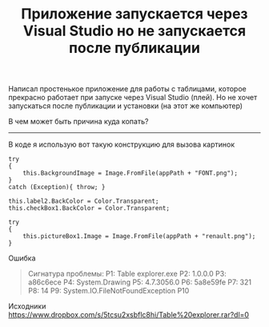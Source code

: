 ﻿---
title: "Приложение запускается через Visual Studio но не запускается после публикации"
se.owner.user_id: 208327
se.owner.display_name: "Julian Del Campo"
se.owner.link: "https://ru.stackoverflow.com/users/208327/julian-del-campo"
se.link: "https://ru.stackoverflow.com/questions/976468/%d0%9f%d1%80%d0%b8%d0%bb%d0%be%d0%b6%d0%b5%d0%bd%d0%b8%d0%b5-%d0%b7%d0%b0%d0%bf%d1%83%d1%81%d0%ba%d0%b0%d0%b5%d1%82%d1%81%d1%8f-%d1%87%d0%b5%d1%80%d0%b5%d0%b7-visual-studio-%d0%bd%d0%be-%d0%bd%d0%b5-%d0%b7%d0%b0%d0%bf%d1%83%d1%81%d0%ba%d0%b0%d0%b5%d1%82%d1%81%d1%8f-%d0%bf%d0%be%d1%81%d0%bb%d0%b5-%d0%bf%d1%83%d0%b1%d0%bb%d0%b8%d0%ba%d0%b0%d1%86%d0%b8%d0%b8"
se.question_id: 976468
se.post_type: question
se.score: 0
---
<p>Написал простенькое приложение для работы с таблицами, которое прекрасно работает при запуске через Visual Studio (плей). Но не хочет запускаться после публикации и установки (на этот же компьютер) </p>

<p>В чем может быть причина куда копать? </p>

<hr>

<p>В коде я использую вот такую конструкцию для вызова картинок</p>

<pre><code>try
{
    this.BackgroundImage = Image.FromFile(appPath + "FONT.png");
}
catch (Exception){ throw; }

this.label2.BackColor = Color.Transparent;
this.checkBox1.BackColor = Color.Transparent;

try
{
    this.pictureBox1.Image = Image.FromFile(appPath + "renault.png");
}
</code></pre>

<p>Ошибка</p>

<blockquote>
  <p>Сигнатура проблемы: P1: Table explorer.exe P2: 1.0.0.0 P3: a86c6ece P4: System.Drawing P5: 4.7.3056.0 P6: 5a8e59fe P7: 321 P8: 14 P9: System.IO.FileNotFoundException P10</p>
</blockquote>

<p>Исходники
<a href="https://www.dropbox.com/s/5tcsu2xsbflc8hi/Table%20explorer.rar?dl=0" rel="nofollow noreferrer">https://www.dropbox.com/s/5tcsu2xsbflc8hi/Table%20explorer.rar?dl=0</a></p>
